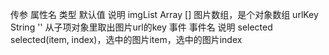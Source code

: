 传参
属性名	类型	默认值	说明
imgList	Array	[]	图片数组，是个对象数组
urlKey	String	''	从子项对象里取出图片url的key
事件
事件名	说明
selected	selected(item, index)，选中的图片item，选中的图片index
